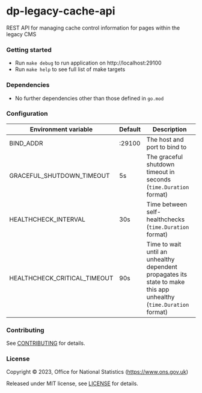 # dp-legacy-cache-api
REST API for managing cache control information for pages within the legacy CMS

### Getting started

* Run `make debug` to run application on http://localhost:29100
* Run `make help` to see full list of make targets

### Dependencies

* No further dependencies other than those defined in `go.mod`

### Configuration

| Environment variable         | Default | Description                                                                                                        |
|------------------------------|---------|--------------------------------------------------------------------------------------------------------------------|
| BIND_ADDR                    | :29100  | The host and port to bind to                                                                                       |
| GRACEFUL_SHUTDOWN_TIMEOUT    | 5s      | The graceful shutdown timeout in seconds (`time.Duration` format)                                                  |
| HEALTHCHECK_INTERVAL         | 30s     | Time between self-healthchecks (`time.Duration` format)                                                            |
| HEALTHCHECK_CRITICAL_TIMEOUT | 90s     | Time to wait until an unhealthy dependent propagates its state to make this app unhealthy (`time.Duration` format) |

### Contributing

See [CONTRIBUTING](CONTRIBUTING.md) for details.

### License

Copyright © 2023, Office for National Statistics (https://www.ons.gov.uk)

Released under MIT license, see [LICENSE](LICENSE.md) for details.

